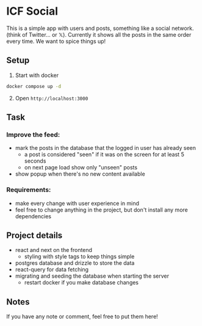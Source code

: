 # ICF Social

This is a simple app with users and posts, something like a social network. (think of Twitter... or 𝕏). Currently it shows all the posts in the same order every time. We want to spice things up!

## Setup

1. Start with docker

```bash
docker compose up -d
```

2. Open `http://localhost:3000`

## Task

### Improve the feed:

- mark the posts in the database that the logged in user has already seen
  - a post is considered "seen" if it was on the screen for at least 5 seconds
  - on next page load show only "unseen" posts
- show popup when there's no new content available

### Requirements:

- make every change with user experience in mind
- feel free to change anything in the project, but don't install any more dependencies

## Project details

- react and next on the frontend
  - styling with style tags to keep things simple
- postgres database and drizzle to store the data
- react-query for data fetching
- migrating and seeding the database when starting the server
  - restart docker if you make database changes

## Notes

If you have any note or comment, feel free to put them here!
